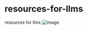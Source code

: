 # resources-for-llms
resources for llms
![image](https://github.com/SaltedBone/resources-for-llms/assets/115632872/633bcc70-ea14-47f9-a105-927ea5b7761a)

